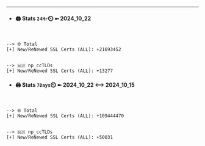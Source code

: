 

---
- #### 🖨️ **Stats** `24Hr`⏲️ ➼ 2024_10_22
```console


--> 🌐 Total
[+] New/ReNewed SSL Certs (ALL): +21693452


--> 🇳🇵 np_ccTLDs
[+] New/ReNewed SSL Certs (ALL): +13277

```

- #### 🖨️ **Stats** `7Days`⏲️ ➼ 2024_10_22 <--> 2024_10_15
```console


--> 🌐 Total
[+] New/ReNewed SSL Certs (ALL): +109444470


--> 🇳🇵 np_ccTLDs
[+] New/ReNewed SSL Certs (ALL): +50031

```

